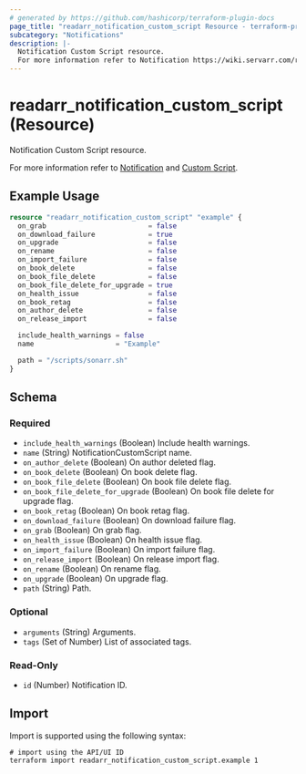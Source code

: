 ```yaml
---
# generated by https://github.com/hashicorp/terraform-plugin-docs
page_title: "readarr_notification_custom_script Resource - terraform-provider-readarr"
subcategory: "Notifications"
description: |-
  Notification Custom Script resource.
  For more information refer to Notification https://wiki.servarr.com/readarr/settings#connect and Custom Script https://wiki.servarr.com/readarr/supported#customscript.
---
```


# readarr_notification_custom_script (Resource)

<!-- subcategory:Notifications -->Notification Custom Script resource.
For more information refer to [Notification](https://wiki.servarr.com/readarr/settings#connect) and [Custom Script](https://wiki.servarr.com/readarr/supported#customscript).

## Example Usage

```terraform
resource "readarr_notification_custom_script" "example" {
  on_grab                         = false
  on_download_failure             = true
  on_upgrade                      = false
  on_rename                       = false
  on_import_failure               = false
  on_book_delete                  = false
  on_book_file_delete             = false
  on_book_file_delete_for_upgrade = true
  on_health_issue                 = false
  on_book_retag                   = false
  on_author_delete                = false
  on_release_import               = false

  include_health_warnings = false
  name                    = "Example"

  path = "/scripts/sonarr.sh"
}
```

<!-- schema generated by tfplugindocs -->
## Schema

### Required

- `include_health_warnings` (Boolean) Include health warnings.
- `name` (String) NotificationCustomScript name.
- `on_author_delete` (Boolean) On author deleted flag.
- `on_book_delete` (Boolean) On book delete flag.
- `on_book_file_delete` (Boolean) On book file delete flag.
- `on_book_file_delete_for_upgrade` (Boolean) On book file delete for upgrade flag.
- `on_book_retag` (Boolean) On book retag flag.
- `on_download_failure` (Boolean) On download failure flag.
- `on_grab` (Boolean) On grab flag.
- `on_health_issue` (Boolean) On health issue flag.
- `on_import_failure` (Boolean) On import failure flag.
- `on_release_import` (Boolean) On release import flag.
- `on_rename` (Boolean) On rename flag.
- `on_upgrade` (Boolean) On upgrade flag.
- `path` (String) Path.

### Optional

- `arguments` (String) Arguments.
- `tags` (Set of Number) List of associated tags.

### Read-Only

- `id` (Number) Notification ID.

## Import

Import is supported using the following syntax:

```shell
# import using the API/UI ID
terraform import readarr_notification_custom_script.example 1
```
